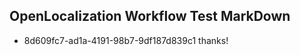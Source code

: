 ## OpenLocalization Workflow Test MarkDown
* 8d609fc7-ad1a-4191-98b7-9df187d839c1 thanks!

<!--HONumber=Feb17_HO2-->


